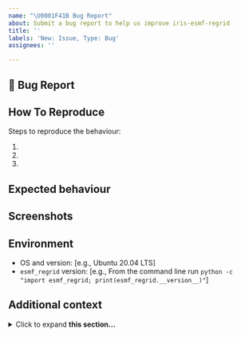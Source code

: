 ```yaml
---
name: "\U0001F41B Bug Report"
about: Submit a bug report to help us improve iris-esmf-regrid
title: ''
labels: 'New: Issue, Type: Bug'
assignees: ''

---
```


## 🐛 Bug Report
<!-- Provide a clear description of what the bug is -->

## How To Reproduce
Steps to reproduce the behaviour:

1. 
2. 
3. 

## Expected behaviour
<!-- A clear and concise description of what you expected to happen -->

## Screenshots
<!-- If applicable, add screenshots to help explain your problem -->

## Environment 
 - OS and version: [e.g., Ubuntu 20.04 LTS]
 - `esmf_regrid` version: [e.g., From the command line run `python -c "import esmf_regrid; print(esmf_regrid.__version__)"`]

## Additional context
<!-- Provide any further information to help us understand -->
<details>
<summary>Click to expand <b>this section...</b></summary>

```
Add additional verbose information in a collapsible section.
```
See [here](https://gist.github.com/pierrejoubert73/902cc94d79424356a8d20be2b382e1ab) for further details.
</details>
